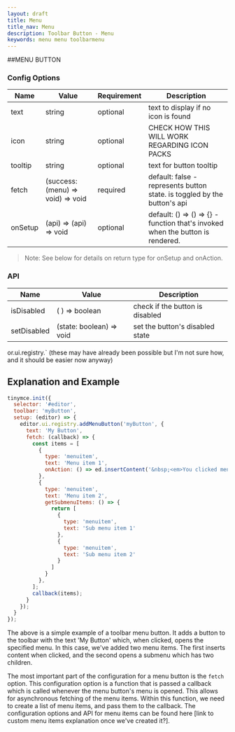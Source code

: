 ```yaml
---
layout: draft
title: Menu
title_nav: Menu
description: Toolbar Button - Menu
keywords: menu menu toolbarmenu
---
```


##MENU BUTTON

### Config Options

| Name | Value | Requirement | Description |
|------| ------| ------------| ----------- |
| text | string | optional | text to display if no icon is found |
| icon | string | optional | CHECK HOW THIS WILL WORK REGARDING ICON PACKS |
| tooltip | string | optional | text for button tooltip  |
| fetch | (success: (menu) => void) => void  | required| default: false - represents button state. is toggled by the button's api |
| onSetup | (api) => (api) => void | optional | default: () => () => {} - function that's invoked when the button is rendered. |
> Note:  See below for details on return type for onSetup and onAction.


### API

| Name | Value | Description |
|------| ------| ------------|
| isDisabled | ( ) => boolean | check if the button is disabled |
| setDisabled | (state: boolean) => void | set the button's disabled state |

or.ui.registry.<function>` (these may have already been possible but I'm not sure how, and it should be easier now anyway)

## Explanation and Example


```js
tinymce.init({
  selector: '#editor',
  toolbar: 'myButton',
  setup: (editor) => {
    editor.ui.registry.addMenuButton('myButton', {
      text: 'My Button',
      fetch: (callback) => {
        const items = [
          {
            type: 'menuitem',
            text: 'Menu item 1',
            onAction: () => ed.insertContent('&nbsp;<em>You clicked menu item 1!</em>')
          },
          {
            type: 'menuitem',
            text: 'Menu item 2',
            getSubmenuItems: () => {
              return [
                {
                  type: 'menuitem',
                  text: 'Sub menu item 1'
                },
                {
                  type: 'menuitem',
                  text: 'Sub menu item 2'
                }
              ]
            }
          },
        ];
        callback(items);
      }
    });
  }
});

```

The above is a simple example of a toolbar menu button. It adds a button to the toolbar with the text 'My Button' which, when clicked, opens the specified menu. In this case, we've added two menu items. The first inserts content when clicked, and the second opens a submenu which has two children.

The most important part of the configuration for a menu button is the `fetch` option. This configuration option is a function that is passed a callback which is called whenever the menu button's menu is opened. This allows for asynchronous fetching of the menu items. Within this function, we need to create a list of menu items, and pass them to the callback. The configuration options and API for menu items can be found here [link to custom menu items explanation once we've created it?].